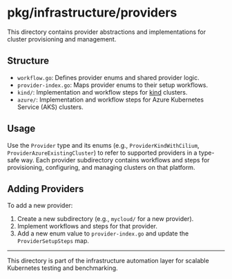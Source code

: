 # pkg/infrastructure/providers

This directory contains provider abstractions and implementations for cluster provisioning and management.

## Structure

- `workflow.go`: Defines provider enums and shared provider logic.
- `provider-index.go`: Maps provider enums to their setup workflows.
- `kind/`: Implementation and workflow steps for [kind](https://kind.sigs.k8s.io/) clusters.
- `azure/`: Implementation and workflow steps for Azure Kubernetes Service (AKS) clusters.

## Usage

Use the `Provider` type and its enums (e.g., `ProviderKindWithCilium`, `ProviderAzureExistingCluster`) to refer to supported providers in a type-safe way. Each provider subdirectory contains workflows and steps for provisioning, configuring, and managing clusters on that platform.

## Adding Providers

To add a new provider:
1. Create a new subdirectory (e.g., `mycloud/` for a new provider).
2. Implement workflows and steps for that provider.
3. Add a new enum value to `provider-index.go` and update the `ProviderSetupSteps` map.

---

This directory is part of the infrastructure automation layer for scalable Kubernetes testing and benchmarking.
